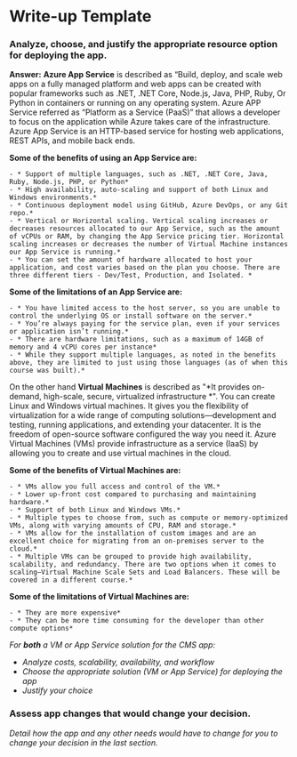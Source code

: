 # Write-up Template

### Analyze, choose, and justify the appropriate resource option for deploying the app.

**Answer:** **Azure App Service** is described as “Build, deploy, and scale web apps on a fully managed platform and web apps can be created with popular frameworks such as .NET, .NET Core, Node.js, Java, PHP, Ruby, Or Python in containers or running on any operating system. Azure APP Service referred as “Platform as a Service (PaaS)” that allows a developer to focus on the application while Azure takes care of the infrastructure. Azure App Service is an HTTP-based service for hosting web applications, REST APIs, and mobile back ends.

**Some of the benefits of using an App Service are:**

    - * Support of multiple languages, such as .NET, .NET Core, Java, Ruby, Node.js, PHP, or Python*
    - * High availability, auto-scaling and support of both Linux and Windows environments.*
    - * Continuous deployment model using GitHub, Azure DevOps, or any Git repo.*
    - * Vertical or Horizontal scaling. Vertical scaling increases or decreases resources allocated to our App Service, such as the amount of vCPUs or RAM, by changing the App Service pricing tier. Horizontal scaling increases or decreases the number of Virtual Machine instances our App Service is running.*
    - * You can set the amount of hardware allocated to host your application, and cost varies based on the plan you choose. There are three different tiers - Dev/Test, Production, and Isolated. *

**Some of the limitations of an App Service are:**

    - * You have limited access to the host server, so you are unable to control the underlying OS or install software on the server.*
    - * You’re always paying for the service plan, even if your services or application isn’t running.*
    - * There are hardware limitations, such as a maximum of 14GB of memory and 4 vCPU cores per instance*
    - * While they support multiple languages, as noted in the benefits above, they are limited to just using those languages (as of when this course was built).*

On the other hand **Virtual Machines** is described as "*It provides on-demand, high-scale, secure, virtualized infrastructure *". You can create Linux and Windows virtual machines. It gives you the flexibility of virtualization for a wide range of computing solutions—development and testing, running applications, and extending your datacenter. It is the freedom of open-source software configured the way you need it. Azure Virtual Machines (VMs) provide infrastructure as a service (IaaS) by allowing you to create and use virtual machines in the cloud.

**Some of the benefits of Virtual Machines are:**

    - * VMs allow you full access and control of the VM.*
    - * Lower up-front cost compared to purchasing and maintaining hardware.*
    - * Support of both Linux and Windows VMs.*
    - * Multiple types to choose from, such as compute or memory-optimized VMs, along with varying amounts of CPU, RAM and storage.*
    - * VMs allow for the installation of custom images and are an excellent choice for migrating from an on-premises server to the cloud.*
    - * Multiple VMs can be grouped to provide high availability, scalability, and redundancy. There are two options when it comes to scaling—Virtual Machine Scale Sets and Load Balancers. These will be covered in a different course.*

**Some of the limitations of Virtual Machines are:**

    - * They are more expensive*
    - * They can be more time consuming for the developer than other compute options*


*For **both** a VM or App Service solution for the CMS app:*
- *Analyze costs, scalability, availability, and workflow*
- *Choose the appropriate solution (VM or App Service) for deploying the app*
- *Justify your choice*




### Assess app changes that would change your decision.

*Detail how the app and any other needs would have to change for you to change your decision in the last section.* 


